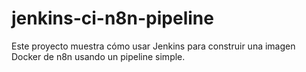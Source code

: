 # jenkins-ci-n8n-pipeline
Este proyecto muestra cómo usar Jenkins para construir una imagen Docker de n8n usando un pipeline simple.
